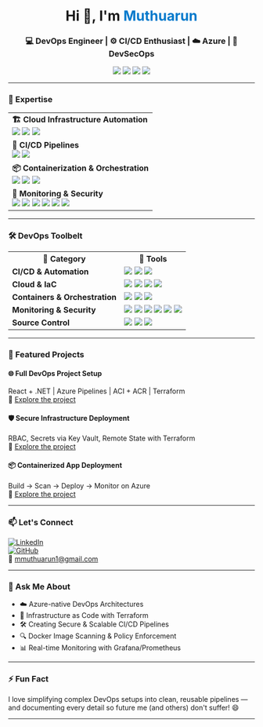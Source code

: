 <h1 align="center">Hi 👋, I'm <span style="color:#007acc;">Muthuarun</span></h1>
<h3 align="center">💻 DevOps Engineer | ⚙️ CI/CD Enthusiast | ☁️ Azure | 🔐 DevSecOps</h3>

<p align="center">
  <img src="https://img.shields.io/badge/Azure-Cloud-blue?style=for-the-badge&logo=microsoftazure&logoColor=white" />
  <img src="https://img.shields.io/badge/Terraform-Infrastructure-blueviolet?style=for-the-badge&logo=terraform&logoColor=white" />
  <img src="https://img.shields.io/badge/Kubernetes-Orchestration-326ce5?style=for-the-badge&logo=kubernetes&logoColor=white" />
  <img src="https://img.shields.io/badge/Docker-Containerization-2496ed?style=for-the-badge&logo=docker&logoColor=white" />
</p>

---

### 🌟 Expertise

<table>
  <tr>
    <td><strong>🏗️ Cloud Infrastructure Automation</strong><br>
      <img src="https://img.shields.io/badge/Terraform-5C4EE5?style=flat-square&logo=terraform&logoColor=white"/>
      <img src="https://img.shields.io/badge/ARM Templates-0089D6?style=flat-square&logo=microsoftazure&logoColor=white"/>
      <img src="https://img.shields.io/badge/Azure%20Resource%20Manager-0072C6?style=flat-square&logo=azure-devops&logoColor=white"/>
    </td>
  </tr>
  <tr>
    <td><strong>🚀 CI/CD Pipelines</strong><br>
      <img src="https://img.shields.io/badge/Azure%20DevOps-0078D7?style=flat-square&logo=azure-devops&logoColor=white"/>
      <img src="https://img.shields.io/badge/GitHub%20Actions-2088FF?style=flat-square&logo=githubactions&logoColor=white"/>
    </td>
  </tr>
  <tr>
    <td><strong>📦 Containerization & Orchestration</strong><br>
      <img src="https://img.shields.io/badge/Docker-2496ED?style=flat-square&logo=docker&logoColor=white"/>
      <img src="https://img.shields.io/badge/Kubernetes-326CE5?style=flat-square&logo=kubernetes&logoColor=white"/>
      <img src="https://img.shields.io/badge/Azure%20Container%20Apps-0078D7?style=flat-square&logo=azure&logoColor=white"/>
    </td>
  </tr>
  <tr>
    <td><strong>🔐 Monitoring & Security</strong><br>
      <img src="https://img.shields.io/badge/Prometheus-E6522C?style=flat-square&logo=prometheus&logoColor=white"/>
      <img src="https://img.shields.io/badge/Grafana-F46800?style=flat-square&logo=grafana&logoColor=white"/>
      <img src="https://img.shields.io/badge/Trivy-5FBCD2?style=flat-square&logo=trivy&logoColor=white"/>
      <img src="https://img.shields.io/badge/SonarQube-4E9BCD?style=flat-square&logo=sonarqube&logoColor=white"/>
      <img src="https://img.shields.io/badge/Azure%20Monitor-0078D4?style=flat-square&logo=azuremonitor&logoColor=white"/>
      <img src="https://img.shields.io/badge/Azure%20Key%20Vault-0078D4?style=flat-square&logo=microsoftazure&logoColor=white"/>
    </td>
  </tr>
</table>

---

### 🛠️ DevOps Toolbelt

<table>
  <tr>
    <th>🔧 Category</th>
    <th>🚀 Tools</th>
  </tr>
  <tr>
    <td><strong>CI/CD & Automation</strong></td>
    <td>
      <img src="https://img.shields.io/badge/Azure_DevOps-0078D7?style=flat&logo=azure-devops&logoColor=white"/>
      <img src="https://img.shields.io/badge/GitHub_Actions-2088FF?style=flat&logo=githubactions&logoColor=white"/>
      <img src="https://img.shields.io/badge/GitLab-CI/CD-FC6D26?style=flat&logo=gitlab&logoColor=white"/>
    </td>
  </tr>
  <tr>
    <td><strong>Cloud & IaC</strong></td>
    <td>
      <img src="https://img.shields.io/badge/Azure-0072C6?style=flat&logo=microsoftazure&logoColor=white"/>
      <img src="https://img.shields.io/badge/Terraform-5C4EE5?style=flat&logo=terraform&logoColor=white"/>
      <img src="https://img.shields.io/badge/Azure_CLI-0078D4?style=flat&logo=azuredevops&logoColor=white"/>
      <img src="https://img.shields.io/badge/ARM_Templates-0089D6?style=flat&logo=azure&logoColor=white"/>
    </td>
  </tr>
  <tr>
    <td><strong>Containers & Orchestration</strong></td>
    <td>
      <img src="https://img.shields.io/badge/Docker-2496ED?style=flat&logo=docker&logoColor=white"/>
      <img src="https://img.shields.io/badge/Kubernetes-326CE5?style=flat&logo=kubernetes&logoColor=white"/>
      <img src="https://img.shields.io/badge/Azure_Container_Apps-0078D7?style=flat&logo=azure&logoColor=white"/>
    </td>
  </tr>
  <tr>
    <td><strong>Monitoring & Security</strong></td>
    <td>
      <img src="https://img.shields.io/badge/Prometheus-E6522C?style=flat&logo=prometheus&logoColor=white"/>
      <img src="https://img.shields.io/badge/Grafana-F46800?style=flat&logo=grafana&logoColor=white"/>
      <img src="https://img.shields.io/badge/Trivy-5FBCD2?style=flat&logo=trivy&logoColor=white"/>
      <img src="https://img.shields.io/badge/SonarQube-4E9BCD?style=flat&logo=sonarqube&logoColor=white"/>
      <img src="https://img.shields.io/badge/Azure_Monitor-0078D4?style=flat&logo=azuremonitor&logoColor=white"/>
      <img src="https://img.shields.io/badge/Key_Vault-0078D4?style=flat&logo=microsoftazure&logoColor=white"/>
    </td>
  </tr>
  <tr>
    <td><strong>Source Control</strong></td>
    <td>
      <img src="https://img.shields.io/badge/Git-F05032?style=flat&logo=git&logoColor=white"/>
      <img src="https://img.shields.io/badge/GitHub-181717?style=flat&logo=github&logoColor=white"/>
      <img src="https://img.shields.io/badge/Azure_Repos-0078D4?style=flat&logo=azuredevops&logoColor=white"/>
    </td>
  </tr>
</table>

---

### 🚀 Featured Projects

#### 🌐 Full DevOps Project Setup  
React + .NET | Azure Pipelines | ACI + ACR | Terraform  
🔗 [Explore the project](#)

#### 🛡️ Secure Infrastructure Deployment  
RBAC, Secrets via Key Vault, Remote State with Terraform  
🔗 [Explore the project](#)

#### 📦 Containerized App Deployment  
Build → Scan → Deploy → Monitor on Azure  
🔗 [Explore the project](#)

---

### 📫 Let's Connect

[![LinkedIn](https://img.shields.io/badge/LinkedIn-Connect-blue?style=for-the-badge&logo=linkedin)](https://www.linkedin.com/in/muthuarun)  
[![GitHub](https://img.shields.io/badge/GitHub-Follow-black?style=for-the-badge&logo=github)](https://github.com/Muthuarun1617)  
📧 mmuthuarun1@gmail.com  

---

### 💬 Ask Me About

- ☁️ Azure-native DevOps Architectures  
- 🔁 Infrastructure as Code with Terraform  
- 🛠️ Creating Secure & Scalable CI/CD Pipelines  
- 🔍 Docker Image Scanning & Policy Enforcement  
- 📊 Real-time Monitoring with Grafana/Prometheus

---

### ⚡ Fun Fact  
I love simplifying complex DevOps setups into clean, reusable pipelines — and documenting every detail so future me (and others) don't suffer! 😄

---
